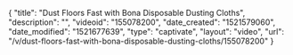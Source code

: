 {
    "title": "Dust Floors Fast with Bona Disposable Dusting Cloths",
    "description": "",
    "videoid": "155078200",
    "date_created": "1521579060",
    "date_modified": "1521677639",
    "type": "captivate",
    "layout": "video",
    "url": "\/v\/dust-floors-fast-with-bona-disposable-dusting-cloths\/155078200"
}